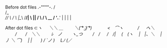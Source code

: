 Before dot files
       .-""""-.
      /        \
     /_        _\
    // \      / \\
    |\__\    /__/|
     \    ||    /
      \        /
       \  __  /
        '.__.'
         |  |
         |  |

After dot files
⊂_ヽ
　 ＼＼ ＿
　　 ＼( ͡° ͜ʖ ͡°)
　　　 <　⌒ヽ
　　　/ 　 へ＼
　　 /　　/　＼＼
　　 ﾚ　ノ　　 ヽ_つ
　　/　/
　 /　/|
　(　(ヽ
　|　|、＼
　| 丿 ＼ ⌒)
　| |　　) /
`ノ )　 Lﾉ
(_／
